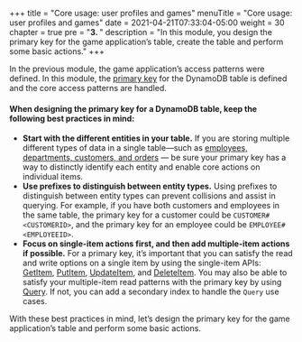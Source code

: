 +++
title = "Core usage: user profiles and games"
menuTitle = "Core usage: user profiles and games"
date = 2021-04-21T07:33:04-05:00
weight = 30
chapter = true
pre = "<b>3. </b>"
description = "In this module, you design the primary key for the game application’s table, create the table and perform some basic actions."
+++

In the previous module, the game application’s access patterns were defined. In this module, the [primary key](https://docs.aws.amazon.com/amazondynamodb/latest/developerguide/HowItWorks.CoreComponents.html#HowItWorks.CoreComponents.PrimaryKey) for the DynamoDB table is defined and the core access patterns are handled.

#### When designing the primary key for a DynamoDB table, keep the following best practices in mind:
- **Start with the different entities in your table.** If you are storing multiple different types of data in a single table—such as [employees, departments, customers, and orders](https://docs.aws.amazon.com/amazondynamodb/latest/developerguide/bp-modeling-nosql-B.html) — be sure your primary key has a way to distinctly identify each entity and enable core actions on individual items.
- **Use prefixes to distinguish between entity types.** Using prefixes to distinguish between entity types can prevent collisions and assist in querying. For example, if you have both customers and employees in the same table, the primary key for a customer could be `CUSTOMER#<CUSTOMERID>`, and the primary key for an employee could be `EMPLOYEE#<EMPLOYEEID>`.
- **Focus on single-item actions first, and then add multiple-item actions if possible.** For a primary key, it’s important that you can satisfy the read and write options on a single item by using the single-item APIs: [GetItem](https://docs.aws.amazon.com/amazondynamodb/latest/APIReference/API_GetItem.html), [PutItem](https://docs.aws.amazon.com/amazondynamodb/latest/APIReference/API_PutItem.html), [UpdateItem](https://docs.aws.amazon.com/amazondynamodb/latest/APIReference/API_UpdateItem.html), and [DeleteItem](https://docs.aws.amazon.com/amazondynamodb/latest/APIReference/API_DeleteItem.html). You may also be able to satisfy your multiple-item read patterns with the primary key by using [Query](https://docs.aws.amazon.com/amazondynamodb/latest/APIReference/API_Query.html). If not, you can add a secondary index to handle the `Query` use cases.


With these best practices in mind, let’s design the primary key for the game application’s table and perform some basic actions.